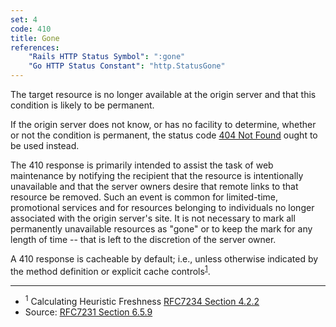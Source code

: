 ```yaml
---
set: 4
code: 410
title: Gone
references:
    "Rails HTTP Status Symbol": ":gone"
    "Go HTTP Status Constant": "http.StatusGone"
---
```


The target resource is no longer available at the origin server and that this
condition is likely to be permanent.

If the origin server does not know, or has no facility to determine, whether or
not the condition is permanent, the status code [404 Not Found](/404) ought to
be used instead.

The 410 response is primarily intended to assist the task of web maintenance by
notifying the recipient that the resource is intentionally unavailable and that
the server owners desire that remote links to that resource be removed. Such an
event is common for limited-time, promotional services and for resources
belonging to individuals no longer associated with the origin server's site. It
is not necessary to mark all permanently unavailable resources as "gone" or to
keep the mark for any length of time -- that is left to the discretion of the
server owner.

A 410 response is cacheable by default; i.e., unless otherwise indicated by the
method definition or explicit cache controls<sup>[1](#ref-1)</sup>.

---

* <span id="ref-1"><sup>1</sup> Calculating Heuristic Freshness
[RFC7234 Section 4.2.2][2]</span>
* Source: [RFC7231 Section 6.5.9][1]

[1]: <http://tools.ietf.org/html/rfc7231#section-6.5.9>
[2]: <http://tools.ietf.org/html/rfc7234#section-4.2.2>
